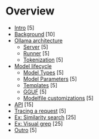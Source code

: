 # Overview

* [Intro](10-Intro.md) [5]
* [Background](20-Background.md) [10]
* [Ollama architecture](30-Architecture.md)
    * [Server](32-Server.md) [5]
    * [Runner](34-Runner.md) [5]
    * [Tokenization](36-Tokenization.md) [5]
* [Model lifecycle](40-Model-Lifecycle.md)
    * [Model Types](42-Model-Types.md) [5]
    * [Model Parameters](44-Params.md) [5]
    * [Templates](45-Templates.md) [5]
    * [GGUF](46-GGUF.md) [5]
    * [Modelfile customizations](48-Modelfile.md) [5]
* [API](50-API.md) [15]
* [Tracing a request](60-Request-Trace.md) [5]
* [Ex: Similarity search](80-SimSearch.md) [25]
* [Ex: Visual grep](90-VisualGrep.md) [25]
* [Outro](99-Outro.md) [5]


